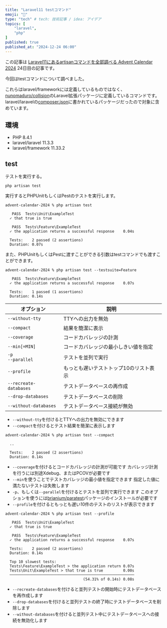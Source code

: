 ```yaml
---
title: "Laravel11 testコマンド"
emoji: "🥕"
type: "tech" # tech: 技術記事 / idea: アイデア
topics: [
    "laravel",
    "php"
]
published: true
published_at: "2024-12-24 06:00"
---
```


この記事は [Laravel11にあるartisanコマンドを全部調べる Advent Calendar 2024](https://adventar.org/calendars/10674) 24日目の記事です。

今回はtestコマンドについて調べました。

これらはlaravel/frameworkには定義しているものではなく、[nunomaduro/collision](https://github.com/nunomaduro/collision)のLaravel拡張パッケージに定義しているコマンドです。
laravel/laravelの[composer.json](https://github.com/laravel/laravel/blob/v11.3.3/composer.json)に書かれているパッケージだったので対象に含めています。

## 環境

- PHP 8.4.1
- laravel/laravel 11.3.3
- laravel/framework 11.33.2

## test

テストを実行する。

```
php artisan test
```

実行するとPHPUnitもしくはPestのテストを実行します。

```
advent-calendar-2024 % php artisan test

   PASS  Tests\Unit\ExampleTest
  ✓ that true is true

   PASS  Tests\Feature\ExampleTest
  ✓ the application returns a successful response    0.04s

  Tests:    2 passed (2 assertions)
  Duration: 0.07s
```

また、PHPUnitもしくはPestに渡すことができる引数はtestコマンドでも渡すことができます。

```
advent-calendar-2024 % php artisan test --testsuite=Feature

   PASS  Tests\Feature\ExampleTest
  ✓ the application returns a successful response    0.07s  

  Tests:    1 passed (1 assertions)
  Duration: 0.14s
```

| オプション | 説明 |
| --- | --- |
| `--without-tty` | TTYへの出力を無効 |
| `--compact` | 結果を簡潔に表示 |
| `--coverage` | コードカバレッジの計測 |
| `--min[=MIN]` | コードカバレッジの最小しきい値を指定 |
| `-p`<br>`--parallel` | テストを並列で実行 |
| `--profile` | もっとも遅いテストトップ10のリスト表示 |
| `--recreate-databases` | テストデータベースの再作成 |
| `--drop-databases` | テストデータベースの削除 |
| `--without-databases` | テストデータベース接続が無効 |

- `--without-tty`を付けるとTTYへの出力を無効にできます
- `--compact`を付けるとテスト結果を簡潔に表示します
```
advent-calendar-2024 % php artisan test --compact

  ..

  Tests:    2 passed (2 assertions)
  Duration: 0.14s
```
- `--coverage`を付けるとコードカバレッジの計測が可能です
カバレッジ計測を行うには別途Xdebug、またはPCOVが必要です
- `--min`を使うことでテストカバレッジの最小値を指定できます
指定した値に満たないテストは失敗します
- `-p`、もしくは`--parallel`を付けるとテストを並列で実行できます
このオプションを使うには[brianium/paratest](https://github.com/paratestphp/paratest)パッケージのインストールが必要です
- `--profile`を付けるともっとも遅い10件のテストのリストが表示できます
```
advent-calendar-2024 % php artisan test --profile

   PASS  Tests\Unit\ExampleTest
  ✓ that true is true

   PASS  Tests\Feature\ExampleTest
  ✓ the application returns a successful response    0.07s

  Tests:    2 passed (2 assertions)
  Duration: 0.14s

  Top 10 slowest tests:
  Tests\Feature\ExampleTest > the application return 0.07s
  Tests\Unit\ExampleTest > that true is true         0.00s
  ────────────────────────────────────────────────────────
                                   (54.31% of 0.14s) 0.08s
```
- `--recreate-databases`を付けると並列テストの開始時にテストデータベースを再作成します
- `--drop-databases`を付けると並列テストの終了時にテストデータベースを削除します
- `--without-databases`を付けると並列テスト中にテストデータベースへの接続を無効化します
